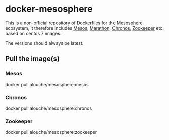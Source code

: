 # docker-mesosphere

This is a non-official repository of Dockerfiles for the [Mesosphere](https://mesosphere.com) ecosystem, it therefore includes [Mesos](https://mesos.apache.org), [Marathon](https://mesosphere.github.io/marathon/), [Chronos](http://mesos.github.io/chronos/), [Zookeeper](https://zookeeper.apache.org/) etc. based on centos 7 images.

The versions should always be latest.

## Pull the image(s)

### Mesos

docker pull alouche/mesosphere:mesos

### Chronos

docker pull alouche/mesosphere:chronos

### Zookeeper

docker pull alouche/mesosphere:zookeeper
